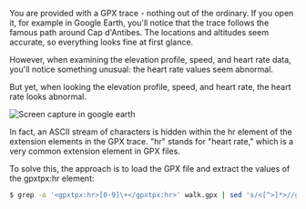 You are provided with a GPX trace - nothing out of the ordinary. If you open it, for example in Google Earth, you'll notice that the trace follows the famous path around Cap d'Antibes. The locations and altitudes seem accurate, so everything looks fine at first glance.

However, when examining the elevation profile, speed, and heart rate data, you'll notice something unusual: the heart rate values seem abnormal.


But yet, when looking the elevation profile, speed, and heart rate, the heart rate looks abnormal.

![Screen capture in google earth](./heartrate.png)

In fact, an ASCII stream of characters is hidden within the hr element of the extension elements in the GPX trace. "hr" stands for "heart rate," which is a very common extension element in GPX files.

To solve this, the approach is to load the GPX file and extract the values of the gpxtpx:hr element:


```bash
$ grep -o '<gpxtpx:hr>[0-9]\+</gpxtpx:hr>' walk.gpx | sed 's/<[^>]*>//g' | while read -r ascii; do printf "\\$(printf '%03o' "$ascii")"; done; echo
```
